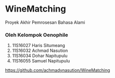 # WineMatching
Proyek Akhir Pemrosesan Bahasa Alami

### Oleh Kelompok Oenophile
1. 11S16027 Haris Situmeang
2. 11S16032 Achmad Nasution
3. 11S16034 Dohar Napitupulu
4. 11S16055 Samuel Napitupulu

https://github.com/achmadynasution/WineMatching
